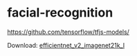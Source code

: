 # facial-recognition

https://github.com/tensorflow/tfjs-models/

Download: [efficientnet_v2_imagenet21k_l](https://drive.google.com/file/d/1Mk12GuabuJsuMteG53I1M33AlvpMOIzW/view?usp=sharing)